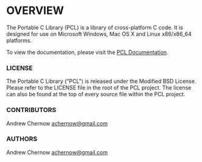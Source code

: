 
# OVERVIEW

The Portable C Library (PCL) is a library of cross-platform C code. It is designed for use on 
Microsoft Windows, Mac OS X and Linux x86/x86_64 platforms.

To view the documentation, please visit the [PCL Documentation](https://andrewchernow.github.io/libpcl/).

### LICENSE
The Portable C Library ("PCL") is released under the Modified BSD License. Please refer to the
LICENSE file in the root of the PCL project. The license can also be found at the top of every 
source file within the PCL project.


### CONTRIBUTORS

Andrew Chernow <achernow@gmail.com>


### AUTHORS

Andrew Chernow <achernow@gmail.com>
